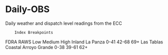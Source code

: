 Daily-OBS
=========

Daily weather and dispatch level readings from the ECC

		Index Breakpoints		
FDRA	RAWS	Low	Medium	High
Inland	La Panza	0-41	42-68	69+
	Las Tablas			
Coastal	Arroyo Grande	0-38	39-61	62+
